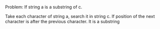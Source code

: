 Problem:
If string a is a substring of c.



Take each character of string a, search it in string c. If position of the next character is after the previous character.
It is a substring
